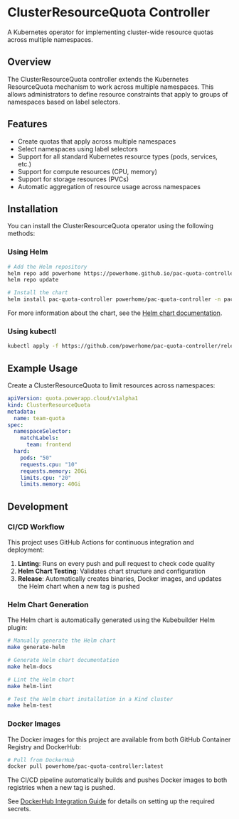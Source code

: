 # ClusterResourceQuota Controller

A Kubernetes operator for implementing cluster-wide resource quotas across multiple namespaces.

## Overview

The ClusterResourceQuota controller extends the Kubernetes ResourceQuota mechanism to work across multiple namespaces. This allows administrators to define resource constraints that apply to groups of namespaces based on label selectors.

## Features

- Create quotas that apply across multiple namespaces
- Select namespaces using label selectors
- Support for all standard Kubernetes resource types (pods, services, etc.)
- Support for compute resources (CPU, memory)
- Support for storage resources (PVCs)
- Automatic aggregation of resource usage across namespaces

## Installation

You can install the ClusterResourceQuota operator using the following methods:

### Using Helm

```bash
# Add the Helm repository
helm repo add powerhome https://powerhome.github.io/pac-quota-controller
helm repo update

# Install the chart
helm install pac-quota-controller powerhome/pac-quota-controller -n pac-quota-controller-system --create-namespace
```

For more information about the chart, see the [Helm chart documentation](./charts/pac-quota-controller/README.md).

### Using kubectl

```bash
kubectl apply -f https://github.com/powerhome/pac-quota-controller/releases/latest/download/install.yaml
```

## Example Usage

Create a ClusterResourceQuota to limit resources across namespaces:

```yaml
apiVersion: quota.powerapp.cloud/v1alpha1
kind: ClusterResourceQuota
metadata:
  name: team-quota
spec:
  namespaceSelector:
    matchLabels:
      team: frontend
  hard:
    pods: "50"
    requests.cpu: "10"
    requests.memory: 20Gi
    limits.cpu: "20"
    limits.memory: 40Gi
```

## Development

### CI/CD Workflow

This project uses GitHub Actions for continuous integration and deployment:

1. **Linting**: Runs on every push and pull request to check code quality
2. **Helm Chart Testing**: Validates chart structure and configuration
3. **Release**: Automatically creates binaries, Docker images, and updates the Helm chart when a new tag is pushed

### Helm Chart Generation

The Helm chart is automatically generated using the Kubebuilder Helm plugin:

```bash
# Manually generate the Helm chart
make generate-helm

# Generate Helm chart documentation
make helm-docs

# Lint the Helm chart
make helm-lint

# Test the Helm chart installation in a Kind cluster
make helm-test
```

### Docker Images

The Docker images for this project are available from both GitHub Container Registry and DockerHub:

```bash
# Pull from DockerHub
docker pull powerhome/pac-quota-controller:latest
```

The CI/CD pipeline automatically builds and pushes Docker images to both registries when a new tag is pushed.

See [DockerHub Integration Guide](./docs/dockerhub-integration.md) for details on setting up the required secrets.

